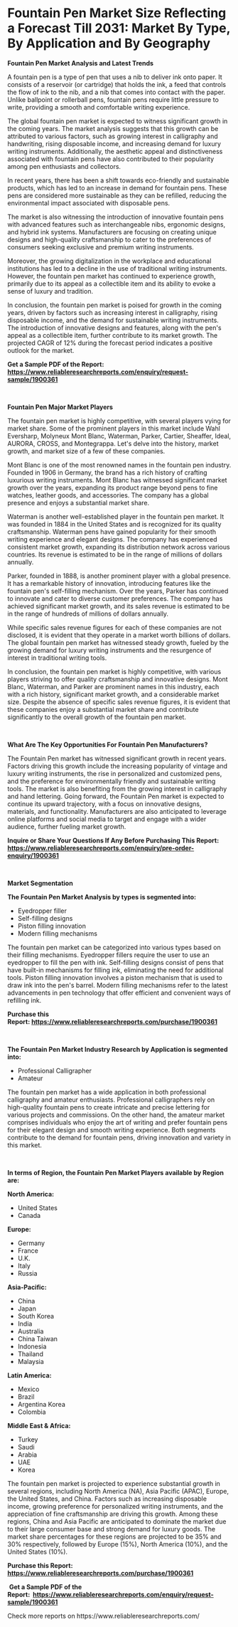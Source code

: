 <p><h1>Fountain Pen Market Size Reflecting a Forecast Till 2031: Market By Type, By Application and By Geography</h1></p><p><strong>Fountain Pen Market Analysis and Latest Trends</strong></p>
<p><p>A fountain pen is a type of pen that uses a nib to deliver ink onto paper. It consists of a reservoir (or cartridge) that holds the ink, a feed that controls the flow of ink to the nib, and a nib that comes into contact with the paper. Unlike ballpoint or rollerball pens, fountain pens require little pressure to write, providing a smooth and comfortable writing experience.</p><p>The global fountain pen market is expected to witness significant growth in the coming years. The market analysis suggests that this growth can be attributed to various factors, such as growing interest in calligraphy and handwriting, rising disposable income, and increasing demand for luxury writing instruments. Additionally, the aesthetic appeal and distinctiveness associated with fountain pens have also contributed to their popularity among pen enthusiasts and collectors.</p><p>In recent years, there has been a shift towards eco-friendly and sustainable products, which has led to an increase in demand for fountain pens. These pens are considered more sustainable as they can be refilled, reducing the environmental impact associated with disposable pens.</p><p>The market is also witnessing the introduction of innovative fountain pens with advanced features such as interchangeable nibs, ergonomic designs, and hybrid ink systems. Manufacturers are focusing on creating unique designs and high-quality craftsmanship to cater to the preferences of consumers seeking exclusive and premium writing instruments.</p><p>Moreover, the growing digitalization in the workplace and educational institutions has led to a decline in the use of traditional writing instruments. However, the fountain pen market has continued to experience growth, primarily due to its appeal as a collectible item and its ability to evoke a sense of luxury and tradition.</p><p>In conclusion, the fountain pen market is poised for growth in the coming years, driven by factors such as increasing interest in calligraphy, rising disposable income, and the demand for sustainable writing instruments. The introduction of innovative designs and features, along with the pen's appeal as a collectible item, further contribute to its market growth. The projected CAGR of 12% during the forecast period indicates a positive outlook for the market.</p></p>
<p><strong>Get a Sample PDF of the Report:&nbsp; <a href="https://www.reliableresearchreports.com/enquiry/request-sample/1900361">https://www.reliableresearchreports.com/enquiry/request-sample/1900361</a></strong></p>
<p>&nbsp;</p>
<p><strong>Fountain Pen Major Market Players</strong></p>
<p><p>The fountain pen market is highly competitive, with several players vying for market share. Some of the prominent players in this market include Wahl Eversharp, Molyneux Mont Blanc, Waterman, Parker, Cartier, Sheaffer, Ideal, AURORA, CROSS, and Montegrappa. Let's delve into the history, market growth, and market size of a few of these companies.</p><p>Mont Blanc is one of the most renowned names in the fountain pen industry. Founded in 1906 in Germany, the brand has a rich history of crafting luxurious writing instruments. Mont Blanc has witnessed significant market growth over the years, expanding its product range beyond pens to fine watches, leather goods, and accessories. The company has a global presence and enjoys a substantial market share.</p><p>Waterman is another well-established player in the fountain pen market. It was founded in 1884 in the United States and is recognized for its quality craftsmanship. Waterman pens have gained popularity for their smooth writing experience and elegant designs. The company has experienced consistent market growth, expanding its distribution network across various countries. Its revenue is estimated to be in the range of millions of dollars annually.</p><p>Parker, founded in 1888, is another prominent player with a global presence. It has a remarkable history of innovation, introducing features like the fountain pen's self-filling mechanism. Over the years, Parker has continued to innovate and cater to diverse customer preferences. The company has achieved significant market growth, and its sales revenue is estimated to be in the range of hundreds of millions of dollars annually.</p><p>While specific sales revenue figures for each of these companies are not disclosed, it is evident that they operate in a market worth billions of dollars. The global fountain pen market has witnessed steady growth, fueled by the growing demand for luxury writing instruments and the resurgence of interest in traditional writing tools.</p><p>In conclusion, the fountain pen market is highly competitive, with various players striving to offer quality craftsmanship and innovative designs. Mont Blanc, Waterman, and Parker are prominent names in this industry, each with a rich history, significant market growth, and a considerable market size. Despite the absence of specific sales revenue figures, it is evident that these companies enjoy a substantial market share and contribute significantly to the overall growth of the fountain pen market.</p></p>
<p>&nbsp;</p>
<p><strong>What Are The Key Opportunities For Fountain Pen Manufacturers?</strong></p>
<p><p>The Fountain Pen market has witnessed significant growth in recent years. Factors driving this growth include the increasing popularity of vintage and luxury writing instruments, the rise in personalized and customized pens, and the preference for environmentally friendly and sustainable writing tools. The market is also benefiting from the growing interest in calligraphy and hand lettering. Going forward, the Fountain Pen market is expected to continue its upward trajectory, with a focus on innovative designs, materials, and functionality. Manufacturers are also anticipated to leverage online platforms and social media to target and engage with a wider audience, further fueling market growth.</p></p>
<p><strong>Inquire or Share Your Questions If Any Before Purchasing This Report: <a href="https://www.reliableresearchreports.com/enquiry/pre-order-enquiry/1900361">https://www.reliableresearchreports.com/enquiry/pre-order-enquiry/1900361</a></strong></p>
<p>&nbsp;</p>
<p><strong>Market Segmentation</strong></p>
<p><strong>The Fountain Pen Market Analysis by types is segmented into:</strong></p>
<p><ul><li>Eyedropper filler</li><li>Self-filling designs</li><li>Piston filling innovation</li><li>Modern filling mechanisms</li></ul></p>
<p><p>The fountain pen market can be categorized into various types based on their filling mechanisms. Eyedropper fillers require the user to use an eyedropper to fill the pen with ink. Self-filling designs consist of pens that have built-in mechanisms for filling ink, eliminating the need for additional tools. Piston filling innovation involves a piston mechanism that is used to draw ink into the pen's barrel. Modern filling mechanisms refer to the latest advancements in pen technology that offer efficient and convenient ways of refilling ink.</p></p>
<p><strong>Purchase this Report:&nbsp;<a href="https://www.reliableresearchreports.com/purchase/1900361">https://www.reliableresearchreports.com/purchase/1900361</a></strong></p>
<p>&nbsp;</p>
<p><strong>The Fountain Pen Market Industry Research by Application is segmented into:</strong></p>
<p><ul><li>Professional Calligrapher</li><li>Amateur</li></ul></p>
<p><p>The fountain pen market has a wide application in both professional calligraphy and amateur enthusiasts. Professional calligraphers rely on high-quality fountain pens to create intricate and precise lettering for various projects and commissions. On the other hand, the amateur market comprises individuals who enjoy the art of writing and prefer fountain pens for their elegant design and smooth writing experience. Both segments contribute to the demand for fountain pens, driving innovation and variety in this market.</p></p>
<p>&nbsp;</p>
<p><strong>In terms of Region, the Fountain Pen Market Players available by Region are:</strong></p>
<p>
    <p> <strong> North America: </strong>
        <ul>
            <li>United States</li>
            <li>Canada</li>
        </ul>
        </p> 
    <p> <strong> Europe: </strong>
        <ul>
            <li>Germany</li>
            <li>France</li>
            <li>U.K.</li>
            <li>Italy</li>
            <li>Russia</li>
        </ul>
        </p> 
    <p> <strong> Asia-Pacific: </strong>
        <ul>
            <li>China</li>
            <li>Japan</li>
            <li>South Korea</li>
            <li>India</li>
            <li>Australia</li>
            <li>China Taiwan</li>
            <li>Indonesia</li>
            <li>Thailand</li>
            <li>Malaysia</li>
        </ul>
        </p> 
    <p> <strong> Latin America: </strong>
        <ul>
            <li>Mexico</li>
            <li>Brazil</li>
            <li>Argentina Korea</li>
            <li>Colombia</li>
        </ul>
        </p> 
    <p> <strong> Middle East & Africa: </strong>
        <ul>
            <li>Turkey</li>
            <li>Saudi</li>
            <li>Arabia</li>
            <li>UAE</li>
            <li>Korea</li>
        </ul>
    </p>
    </p>
<p><p>The fountain pen market is projected to experience substantial growth in several regions, including North America (NA), Asia Pacific (APAC), Europe, the United States, and China. Factors such as increasing disposable income, growing preference for personalized writing instruments, and the appreciation of fine craftsmanship are driving this growth. Among these regions, China and Asia Pacific are anticipated to dominate the market due to their large consumer base and strong demand for luxury goods. The market share percentages for these regions are projected to be 35% and 30% respectively, followed by Europe (15%), North America (10%), and the United States (10%).</p></p>
<p><strong>Purchase this Report: <a href="https://www.reliableresearchreports.com/purchase/1900361">https://www.reliableresearchreports.com/purchase/1900361</a></strong></p>
<p>&nbsp;<strong>Get a Sample PDF of the Report:&nbsp;&nbsp;<a href="https://www.reliableresearchreports.com/enquiry/request-sample/1900361">https://www.reliableresearchreports.com/enquiry/request-sample/1900361</a></strong></p>
<p><strong></strong></p>
<p>Check more reports on https://www.reliableresearchreports.com/</p>